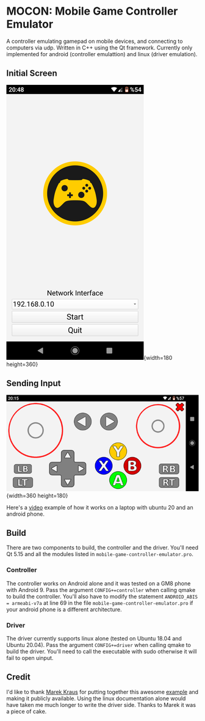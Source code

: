 # MOCON: Mobile Game Controller Emulator
A controller emulating gamepad on mobile devices, and connecting to computers via udp. Written in C++ using the Qt framework. Currently only implemented for android (controller emulattion) and linux (driver emulation).


## Initial Screen
![screenshot](doc/screenshot2.png){width=180 height=360}

## Sending Input
![screenshot](doc/screenshot.png){width=360 height=180}


Here's a [video](https://youtu.be/MWMWvk8R2r0) example of how it works on a laptop with ubuntu 20 and an android phone. 

## Build
There are two components to build, the controller and the driver. You'll need Qt 5.15 and all the modules listed in `mobile-game-controller-emulator.pro`.

### Controller
The controller works on Android alone and it was tested on a GM8 phone with Android 9. Pass the argument `CONFIG+=controller` when calling qmake to build the controller. You'll also have to modify the statement `ANDROID_ABIS = armeabi-v7a` at line 69 in the file `mobile-game-controller-emulator.pro` if your android phone is a different architecture.

### Driver
The driver currently supports linux alone (tested on Ubuntu 18.04 and Ubuntu 20.04). Pass the argument `CONFIG+=driver` when calling qmake to build the driver. You'll need to call the executable with sudo otherwise it will fail to open uinput.

## Credit
I'd like to thank [Marek Kraus](https://blog.marekkraus.sk) for putting together this awesome [example](https://blog.marekkraus.sk/c/linuxs-uinput-usage-tutorial-virtual-gamepad/) and making it publicly available. Using the linux documentation alone would have taken me much longer to write the driver side. Thanks to Marek it was a piece of cake.
